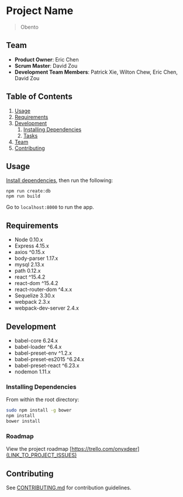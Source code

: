 # Project Name
> Obento

## Team

  - __Product Owner__: Eric Chen
  - __Scrum Master__: David Zou
  - __Development Team Members__: Patrick Xie, Wilton Chew, Eric Chen, David Zou

## Table of Contents

1. [Usage](#Usage)
1. [Requirements](#requirements)
1. [Development](#development)
    1. [Installing Dependencies](#installing-dependencies)
    1. [Tasks](#tasks)
1. [Team](#team)
1. [Contributing](#contributing)

## Usage

[Install dependencies](#installing-dependencies), then run the following:
```
npm run create:db
npm run build
```
Go to `localhost:8000` to run the app.


## Requirements

- Node 0.10.x
- Express 4.15.x
- axios ^0.15.x
- body-parser 1.17.x
- mysql 2.13.x
- path 0.12.x
- react ^15.4.2
- react-dom ^15.4.2
- react-router-dom ^4.x.x
- Sequelize 3.30.x
- webpack 2.3.x
- webpack-dev-server 2.4.x


## Development

- babel-core 6.24.x
- babel-loader ^6.4.x
- babel-preset-env ^1.2.x
- babel-preset-es2015 ^6.24.x
- babel-preset-react ^6.23.x
- nodemon 1.11.x


### Installing Dependencies

From within the root directory:

```sh
sudo npm install -g bower
npm install
bower install
```

### Roadmap

View the project roadmap [https://trello.com/onyxdeer](LINK_TO_PROJECT_ISSUES)


## Contributing

See [CONTRIBUTING.md](CONTRIBUTING.md) for contribution guidelines.
